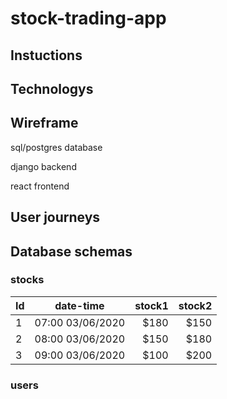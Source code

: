 # stock-trading-app
## Instuctions


## Technologys


## Wireframe
sql/postgres database

django backend

react frontend

## User journeys

## Database schemas
### stocks
| Id    | date-time       |stock1|stock2|
| ----- |:---------------:| ----:| ----:|
| 1     | 07:00 03/06/2020| $180 | $150 |
| 2     | 08:00 03/06/2020| $150 | $180 |
| 3     | 09:00 03/06/2020| $100 | $200 |

### users
